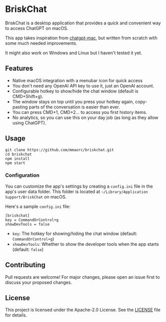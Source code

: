 # BriskChat

BriskChat is a desktop application that provides a quick and convenient way to access ChatGPT on macOS. 

This app takes inspiration from [chatgpt-mac](https://github.com/vincelwt/chatgpt-mac), but written from scratch with some much needed improvements.

It might also work on Windows and Linux but I haven't tested it yet.

## Features

* Native macOS integration with a menubar icon for quick access
* You don't need any OpenAI API key to use it, just an OpenAI account.
* Configurable hotkey to show/hide the chat window (default is CMD+Shift+g).
* The window stays on top until you press your hotkey again, copy-pasting parts of the conversation is easier than ever.
* You can press CMD+1, CMD+2... to access you first history items.
* No analytics, so you can use this on your day job (as long as they allow using ChatGPT).

## Usage

```
git clone https://github.com/mmaorc/briskchat.git
cd briskchat
npm install
npm start
```

### Configuration

You can customize the app's settings by creating a `config.ini` file in the app's user data folder. This folder is located at `~/Library/Application Support/BriskChat` on macOS.

Here's a sample `config.ini` file:

```
[briskchat]
key = CommandOrControl+g
showDevTools = false
```

- `key`: The hotkey for showing/hiding the chat window (default: `CommandOrControl+g`)
- `showDevTools`: Whether to show the developer tools when the app starts (default: `false`)

## Contributing

Pull requests are welcome! For major changes, please open an issue first to discuss your proposed changes.

## License

This project is licensed under the Apache-2.0 License. See the [LICENSE](LICENSE) file for details.